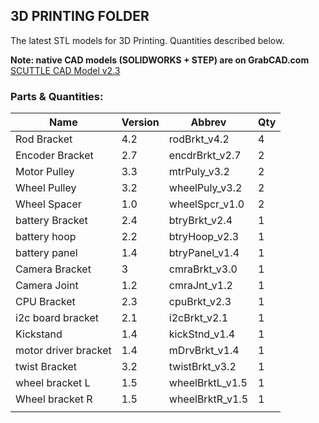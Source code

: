 ## 3D PRINTING FOLDER

The latest STL models for 3D Printing. Quantities described below.

**Note: native CAD models (SOLIDWORKS + STEP) are on GrabCAD.com**
<br>[SCUTTLE CAD Model v2.3](https://grabcad.com/library/scuttle-robot-v2-3-1)

### Parts & Quantities:
| Name                 | Version | Abbrev          | Qty |
|----------------------|---------|-----------------|-----|
| Rod Bracket          | 4.2     | rodBrkt_v4.2    | 4   |
| Encoder Bracket      | 2.7     | encdrBrkt_v2.7  | 2   |
| Motor Pulley         | 3.3     | mtrPuly_v3.2    | 2   |
| Wheel Pulley         | 3.2     | wheelPuly_v3.2  | 2   |
| Wheel Spacer         | 1.0     | wheelSpcr_v1.0  | 2   |
| battery Bracket      | 2.4     | btryBrkt_v2.4   | 1   |
| battery hoop         | 2.2     | btryHoop_v2.3   | 1   |
| battery panel        | 1.4     | btryPanel_v1.4  | 1   |
| Camera Bracket       | 3       | cmraBrkt_v3.0   | 1   |
| Camera Joint         | 1.2     | cmraJnt_v1.2    | 1   |
| CPU Bracket          | 2.3     | cpuBrkt_v2.3    | 1   |
| i2c board bracket    | 2.1     | i2cBrkt_v2.1    | 1   |
| Kickstand            | 1.4     | kickStnd_v1.4   | 1   |
| motor driver bracket | 1.4     | mDrvBrkt_v1.4   | 1   |
| twist Bracket        | 3.2     | twistBrkt_v3.2  | 1   |
| wheel bracket L      | 1.5     | wheelBrktL_v1.5 | 1   |
| Wheel bracket R      | 1.5     | wheelBrktR_v1.5 | 1   |
|                      |         |                 |     |
